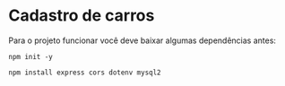# Cadastro de carros
Para o projeto funcionar você deve baixar algumas dependências antes:
```
npm init -y
```
```
npm install express cors dotenv mysql2
```
